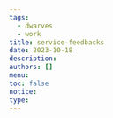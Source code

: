 ```yaml
---
tags:
  - dwarves
  - work
title: service-feedbacks
date: 2023-10-18
description: 
authors: []
menu: 
toc: false
notice: 
type:
---
```


